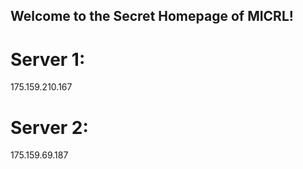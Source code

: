 ## Welcome to the Secret Homepage of MICRL!
# Server 1:
175.159.210.167
# Server 2:
175.159.69.187




